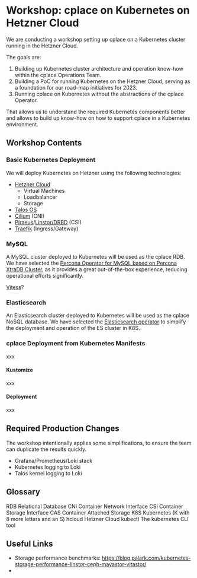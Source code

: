 # Workshop: cplace on Kubernetes on Hetzner Cloud

We are conducting a workshop setting up cplace on a Kubernetes cluster running in the Hetzner Cloud.

The goals are:

1. Building up Kubernetes cluster architecture and operation know-how within the cplace Operations Team.
2. Building a PoC for running Kubernetes on the Hetzner Cloud, serving as a foundation for our road-map initiatives for 2023.
3. Running cplace on Kubernetes without the abstractions of the cplace Operator.

That allows us to understand the required Kubernetes components better
and allows to build up know-how on how to support cplace in a Kubernetes environment.

## Workshop Contents

### Basic Kubernetes Deployment

We will deploy Kubernetes on Hetzner using the following technologies:

- [Hetzner Cloud](https://www.hetzner.com/cloud)
  - Virtual Machines
  - Loadbalancer
  - Storage
- [Talos OS](https://www.talos.dev/latest/introduction/what-is-talos/)
- [Cilium](https://docs.cilium.io/en/stable/intro/) (CNI)
- [Piraeus](https://piraeus.io/site/docs/intro/)/[Linstor/DRBD](https://linbit.com/linstor/) (CSI)
- [Traefik](https://doc.traefik.io/traefik/) (Ingress/Gateway)

### MySQL

A MySQL cluster deployed to Kubernetes will be used as the cplace RDB.
We have selected the [Percona Operator for MySQL based on Percona XtraDB Cluster](https://docs.percona.com/percona-operator-for-mysql/pxc/scaling.html),
as it provides a great out-of-the-box experience, reducing operational efforts significantly.

[Vitess](https://vitess.io/)?

### Elasticsearch

An Elasticsearch cluster deployed to Kubernetes will be used as the cplace NoSQL database.
We have selected the [Elasticsearch operator](https://www.elastic.co/guide/en/cloud-on-k8s/current/k8s-overview.html) to simplify the deployment and operation of the ES cluster in K8S.

### cplace Deployment from Kubernetes Manifests

xxx

#### Kustomize

xxx

#### Deployment

xxx

## Required Production Changes

The workshop intentionally applies some simplifications, to ensure the team can duplicate the results quickly.

- Grafana/Prometheus/Loki stack
- Kubernetes logging to Loki
- Talos kernel logging to Loki

## Glossary

RDB Relational Database
CNI Container Network Interface
CSI Container Storage Interface
CAS Container Attached Storage
K8S Kubernetes (K with 8 more letters and an S)
hcloud Hetzner Cloud
kubectl The kubernetes CLI tool


## Useful Links

- Storage performance benchmarks: https://blog.palark.com/kubernetes-storage-performance-linstor-ceph-mayastor-vitastor/
- 